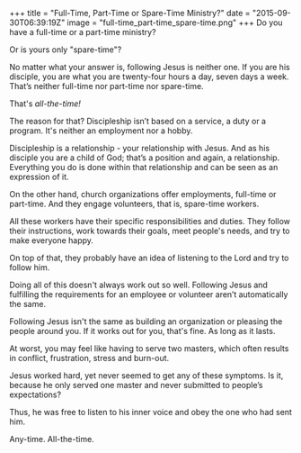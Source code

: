 +++
title = "Full-Time, Part-Time or Spare-Time Ministry?"
date = "2015-09-30T06:39:19Z"
image = "full-time_part-time_spare-time.png"
+++
Do you have a full-time or a part-time ministry?

Or is yours only "spare-time"?

No matter what your answer is, following Jesus is neither one. If you are his disciple, you are what you are twenty-four hours a day, seven days a week. That’s neither full-time nor part-time nor spare-time.

That's *all-the-time!*

The reason for that? Discipleship isn’t based on a service, a duty or a program. It's neither an employment nor a hobby.

Discipleship is a relationship - your relationship with Jesus. And as his disciple you are a child of God; that’s a position and again, a relationship. Everything you do is done within that relationship and can be seen as an expression of it.

On the other hand, church organizations offer employments, full-time or part-time. And they engage volunteers, that is, spare-time workers.

All these workers have their specific responsibilities and duties. They follow their instructions, work towards their goals, meet people's needs, and try to make everyone happy.

On top of that, they probably have an idea of listening to the Lord and try to follow him.

Doing all of this doesn't always work out so well. Following Jesus and fulfilling the requirements for an employee or volunteer aren’t automatically the same.

Following Jesus isn't the same as building an organization or pleasing the people around you. If it works out for you, that's fine. As long as it lasts.

At worst, you may feel like having to serve two masters, which often results in conflict, frustration, stress and burn-out.

Jesus worked hard, yet never seemed to get any of these symptoms. Is it, because he only served one master and never submitted to people’s expectations?

Thus, he was free to listen to his inner voice and obey the one who had sent him.

Any-time. All-the-time.
